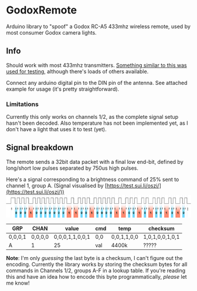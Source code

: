 # GodoxRemote
Arduino library to "spoof" a Godox RC-A5 433mhz wireless remote, used by most consumer Godox camera lights.

## Info
Should work with most 433mhz transmitters. [Something similar to this was used for testing](https://www.aliexpress.com/item/32840204269.html), although there's loads of others available.

Connect any arduino digital pin to the DIN pin of the antenna. See attached example for usage (it's pretty straightforward).

### Limitations
Currently this only works on channels 1/2, as the complete signal setup hasn't been decoded.
Also temperature has not been implemented yet, as I don't have a light that uses it to test (yet).

## Signal breakdown
The remote sends a 32bit data packet with a final low end-bit, defined by long/short low pulses separated by 750us high pulses.

Here's a signal corresponding to a brightness command of 25% sent to channel 1, group A. (Signal visualised by [https://test.sui.li/oszi/](https://test.sui.li/oszi/))
![signal](https://github.com/BrittonPlewes/GodoxRemote/blob/master/docs/image.png "RC-45 signal")

| GRP     | CHAN    |  value           | cmd | temp        |  checksum        |
|---      |---      |---               |---  |---          |---               |
| 0,0,0,1 | 0,0,0,0 | 0,0,0,1,1,0,0,1  | 0,0 |0,0,1,1,0,0  | 1,0,1,0,0,1,0,1  |
|   A     |    1    |       25         | val |   4400k     |     ?????        |

**Note**: I'm only *guessing* the last byte is a checksum, I can't figure out the encoding. Currently the library works by storing the checksum bytes for all commands in Channels 1/2, groups A-F in a lookup table. If you're reading this and have an idea how to encode this byte programmatically, *please* let me know!

